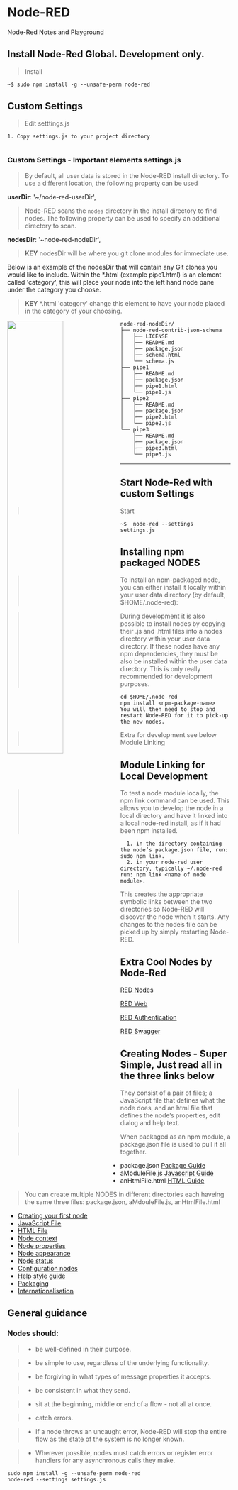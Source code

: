 # Node-RED
Node-Red Notes and Playground

## Install Node-Red Global. Development only. 

> Install
```
~$ sudo npm install -g --unsafe-perm node-red

```

## Custom Settings

> Edit setttings.js

```
1. Copy settings.js to your project directory


```

### Custom Settings - **Important elements** settings.js

> By default, all user data is stored in the Node-RED install directory. To
> use a different location, the following property can be used 
    
**userDir**: '~/node-red-userDir',

> Node-RED scans the `nodes` directory in the install directory to find nodes.
> The following property can be used to specify an additional directory to scan. 
    
**nodesDir**: '~node-red-nodeDir',

>**KEY** nodesDir will be where you git clone modules for immediate use. 

Below is an example of the nodesDir that will contain any Git clones you would like to include.
Within the *.html (example pipe1.html) is an element called 'category', this will place your node
into the left hand node pane under the category you choose.

>**KEY** *.html 'category' change this element to have your node placed in the category of your choosing. 



<img src="https://user-images.githubusercontent.com/993459/30244006-5e7a634c-957b-11e7-84eb-31d9126286fc.png" align="left" height="50%" width="50%" >

```
node-red-nodeDir/
├── node-red-contrib-json-schema
│   ├── LICENSE
│   ├── README.md
│   ├── package.json
│   ├── schema.html
│   └── schema.js
├── pipe1
│   ├── README.md
│   ├── package.json
│   ├── pipe1.html
│   └── pipe1.js
├── pipe2
│   ├── README.md
│   ├── package.json
│   ├── pipe2.html
│   └── pipe2.js
└── pipe3
    ├── README.md
    ├── package.json
    ├── pipe3.html
    └── pipe3.js
```


---

## Start Node-Red with custom Settings 

> Start
```
~$  node-red --settings settings.js

```



## Installing npm packaged NODES

> To install an npm-packaged node, you can either install it locally within your user data directory (by default, $HOME/.node-red):

> During development it is also possible to install nodes by copying their .js and .html files into a nodes directory within your user data directory. If these nodes have any npm dependencies, they must be also be installed within the user data directory. This is only really recommended for development purposes.

```
cd $HOME/.node-red
npm install <npm-package-name>
You will then need to stop and restart Node-RED for it to pick-up the new nodes.
```

> Extra for development see below Module Linking

## Module Linking for Local Development

> To test a node module locally, the npm link command can be used. This allows you to develop the node in a local directory and have it linked into a local node-red install, as if it had been npm installed.

```
  1. in the directory containing the node’s package.json file, run: sudo npm link.
  2. in your node-red user directory, typically ~/.node-red run: npm link <name of node module>.

```
> This creates the appropriate symbolic links between the two directories so Node-RED will discover the node when it starts. Any changes to the node’s file can be picked up by simply restarting Node-RED.


## Extra Cool Nodes by Node-Red

[RED Nodes](https://github.com/node-red/node-red-nodes)

[RED Web](https://github.com/node-red/node-red-web-nodes)

[RED Authentication](https://github.com/node-red/node-red-auth-github)

[RED Swagger](https://github.com/node-red/node-red-node-swagger)


## Creating Nodes - Super Simple, Just read all in the three links below

> They consist of a pair of files; 
a JavaScript file that defines what the node does, 
and an html file that defines the node’s properties, edit dialog and help text.

> When packaged as an npm module, a package.json file is used to pull it all together.

- package.json [Package Guide](https://nodered.org/docs/creating-nodes/packaging)
- aModuleFile.js [Javascript Guide](https://nodered.org/docs/creating-nodes/node-js)
- anHtmlFile.html [HTML Guide](https://nodered.org/docs/creating-nodes/node-html)

> You can create multiple NODES in different directories each haveing the same three files: package.json, aMdouleFile.js, anHtmlFile.html

- [Creating your first node](https://nodered.org/docs/creating-nodes/first-node)
- [JavaScript File](https://nodered.org/docs/creating-nodes/node-js)
- [HTML File](https://nodered.org/docs/creating-nodes/node-html)
- [Node context](https://nodered.org/docs/creating-nodes/context)
- [Node properties](https://nodered.org/docs/creating-nodes/properties)
- [Node appearance](https://nodered.org/docs/creating-nodes/appearance)
- [Node status](https://nodered.org/docs/creating-nodes/status)
- [Configuration nodes](https://nodered.org/docs/creating-nodes/config-nodes)
- [Help style guide](https://nodered.org/docs/creating-nodes/help-style-guide)
- [Packaging](https://nodered.org/docs/creating-nodes/packaging)
- [Internationalisation](https://nodered.org/docs/creating-nodes/i18n)


## General guidance

### Nodes should:

> - be well-defined in their purpose.


> - be simple to use, regardless of the underlying functionality.


> - be forgiving in what types of message properties it accepts.


> - be consistent in what they send.


> - sit at the beginning, middle or end of a flow - not all at once.

> - catch errors.

> - If a node throws an uncaught error, Node-RED will stop the entire flow as the state of the system is no longer known.

> - Wherever possible, nodes must catch errors or register error handlers for any asynchronous calls they make.



```
sudo npm install -g --unsafe-perm node-red
node-red --settings settings.js


```
